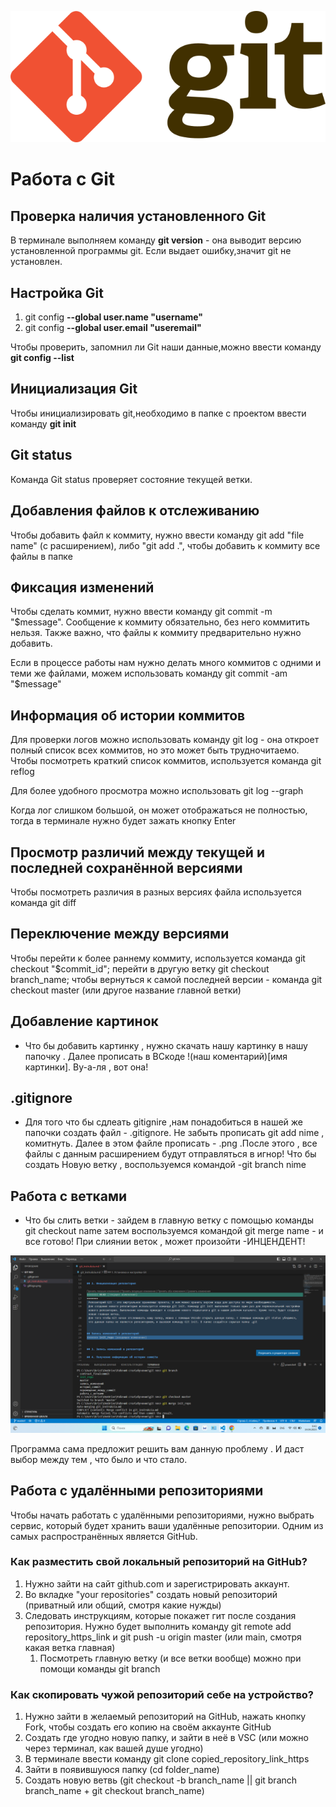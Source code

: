 ![Картинка обезьянки](Git-logo.svg.png)

# Работа с Git

## Проверка наличия установленного Git

В терминале выполняем команду **git version** - она выводит версию установленной программы git. Если выдает ошибку,значит git не установлен.


## Настройка Git

1. git config **--global user.name "username"**
2. git config **--global user.email "useremail"**

Чтобы проверить, запомнил ли Git наши данные,можно ввести команду **git config --list**

## Инициализация Git

Чтобы инициализировать git,необходимо в папке с проектом ввести команду **git init**

## Git status

Команда Git status проверяет состояние текущей ветки.

## Добавления файлов к отслеживанию

Чтобы добавить файл к коммиту, нужно ввести команду git add "file name" (с расширением), либо "git add .", чтобы добавить к коммиту все файлы в папке

## Фиксация изменений

Чтобы сделать коммит, нужно ввести команду git commit -m "$message". Сообщение к коммиту обязательно, без него коммитить нельзя. Также важно, что файлы к коммиту предварительно нужно добавить.

Если в процессе работы нам нужно делать много коммитов с одними и теми же файлами, можем использовать команду git commit -am "$message"

## Информация об истории коммитов

Для проверки логов можно использовать команду git log - она откроет полный список всех коммитов, но это может быть трудночитаемо. Чтобы посмотреть краткий список коммитов, используется команда git reflog

Для более удобного просмотра можно использовать git log --graph

Когда лог слишком большой, он может отображаться не полностью, тогда в терминале нужно будет зажать кнопку Enter

## Просмотр различий между текущей и последней сохранённой версиями

Чтобы посмотреть различия в разных версиях файла используется команда git diff

## Переключение между версиями

Чтобы перейти к более раннему коммиту, используется команда git checkout "$commit_id"; перейти в другую ветку git checkout branch_name; чтобы вернуться к самой последней версии - команда git checkout master (или другое название главной ветки)

## Добавление картинок
 * Что бы добавить картинку , нужно скачать нашу картинку в нашу папочку . 
Далее прописать в ВСкоде  !(наш коментарий)[имя картинки]. Ву-а-ля , вот она!

## .gitignore
* Для того что бы сдлеать gitignire ,нам понадобиться в нашей же папочки создать файл - .gitignore.
Не забыть прописать git add nime , комитнуть. Далее в этом файле прописать - .png .После этого , все файлы с данным расширением будут отправляться в игнор!
Что бы создать Новую ветку , воспользуемся командой -git branch nime

## Работа с ветками
* Что бы слить ветки - зайдем в главную ветку с помощью команды git checkout name 
затем воспользуемся командой git merge name - и все готово!
При слиянии веток , может произойти -ИНЦЕНДЕНТ!

![Конфликт слияния](conflict.png)

Программа сама предложит решить вам данную проблему . И даст выбор между тем , что было и что стало.

## Работа с удалёнными репозиториями

Чтобы начать работать с удалёнными репозиториями, нужно выбрать сервис, который будет хранить ваши удалённые репозитории. Одним из самых распространённых является GitHub.

### Как разместить свой локальный репозиторий на GitHub?

1. Нужно зайти на сайт github.com и зарегистрировать аккаунт.
2. Во вкладке "your repositories" создать новый репозиторий (приватный или общий, смотря какие нужды)
3. Следовать инструкциям, которые покажет гит после создания репозитория. Нужно будет выполнить команду git remote add repository_https_link и git push -u origin master (или main, смотря какая ветка главная)
    1. Посмотреть главную ветку (и все ветки вообще) можно при помощи команды git branch

### Как скопировать чужой репозиторий себе на устройство?

1. Нужно зайти в желаемый репозиторий на GitHub, нажать кнопку Fork, чтобы создать его копию на своём аккаунте GitHub
2. Создать где угодно новую папку, и зайти в неё в VSC (или можно через терминал, как вашей душе угодно)
3. В терминале ввести команду git clone copied_repository_link_https
4. Зайти в появившуюся папку (cd folder_name)
5. Создать новую ветвь (git checkout -b branch_name || git branch branch_name + git checkout branch_name)

